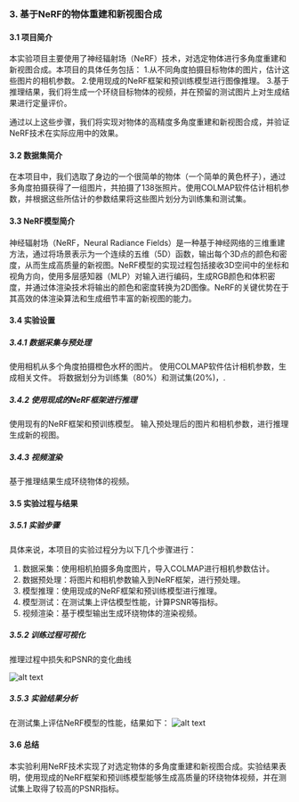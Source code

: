 ### 3. 基于NeRF的物体重建和新视图合成


#### 3.1 项目简介

本实验项目主要使用了神经辐射场（NeRF）技术，对选定物体进行多角度重建和新视图合成。本项目的具体任务包括：
1.从不同角度拍摄目标物体的图片，估计这些图片的相机参数。
2.使用现成的NeRF框架和预训练模型进行图像推理。
3.基于推理结果，我们将生成一个环绕目标物体的视频，并在预留的测试图片上对生成结果进行定量评价。

通过以上这些步骤，我们将实现对物体的高精度多角度重建和新视图合成，并验证NeRF技术在实际应用中的效果。

#### 3.2 数据集简介

在本项目中，我们选取了身边的一个很简单的物体（一个简单的黄色杯子），通过多角度拍摄获得了一组图片，共拍摄了138张照片。使用COLMAP软件估计相机参数，并根据这些所估计的参数结果将这些图片划分为训练集和测试集。

#### 3.3 NeRF模型简介

神经辐射场（NeRF，Neural Radiance Fields）是一种基于神经网络的三维重建方法，通过将场景表示为一个连续的五维（5D）函数，输出每个3D点的颜色和密度，从而生成高质量的新视图。NeRF模型的实现过程包括接收3D空间中的坐标和视角方向，使用多层感知器（MLP）对输入进行编码，生成RGB颜色和体积密度，并通过体渲染技术将输出的颜色和密度转换为2D图像。NeRF的关键优势在于其高效的体渲染算法和生成细节丰富的新视图的能力。

#### 3.4 实验设置

##### 3.4.1 数据采集与预处理

使用相机从多个角度拍摄橙色水杯的图片。
使用COLMAP软件估计相机参数，生成相关文件。
将数据划分为训练集（80%）和测试集(20%)，.

##### 3.4.2 使用现成的NeRF框架进行推理

使用现有的NeRF框架和预训练模型。
输入预处理后的图片和相机参数，进行推理生成新的视图。

##### 3.4.3 视频渲染

基于推理结果生成环绕物体的视频。

#### 3.5 实验过程与结果

##### 3.5.1 实验步骤

具体来说，本项目的实验过程分为以下几个步骤进行：

1. 数据采集：使用相机拍摄多角度图片，导入COLMAP进行相机参数估计。
2. 数据预处理：将图片和相机参数输入到NeRF框架，进行预处理。
3. 模型推理：使用现成的NeRF框架和预训练模型进行推理。
4. 模型测试：在测试集上评估模型性能，计算PSNR等指标。
5. 视频渲染：基于模型输出生成环绕物体的渲染视频。

##### 3.5.2 训练过程可视化 

推理过程中损失和PSNR的变化曲线

![alt text](loss_psnr_curve-1.png)


##### 3.5.3 实验结果分析

在测试集上评估NeRF模型的性能，结果如下：
![alt text](微信图片_20240630204731.png)

#### 3.6 总结
本实验利用NeRF技术实现了对选定物体的多角度重建和新视图合成。实验结果表明，使用现成的NeRF框架和预训练模型能够生成高质量的环绕物体视频，并在测试集上取得了较高的PSNR指标。